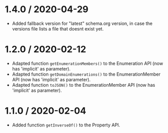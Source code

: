 1.4.0 / 2020-04-29
==================

  * Added fallback version for "latest" schema.org version, in case the versions file lists a file that doesnt exist yet.

1.2.0 / 2020-02-12
==================

  * Adapted function `getEnumerationMembers()` to the Enumeration API (now has 'implicit' as parameter).
  * Adapted function `getDomainEnumerations()` to the EnumerationMember API (now has 'implicit' as parameter).
  * Adapted function `toJSON()` to the EnumerationMember API (now has 'implicit' as parameter).

1.1.0 / 2020-02-04
==================

  * Added function `getInverseOf()` to the Property API.